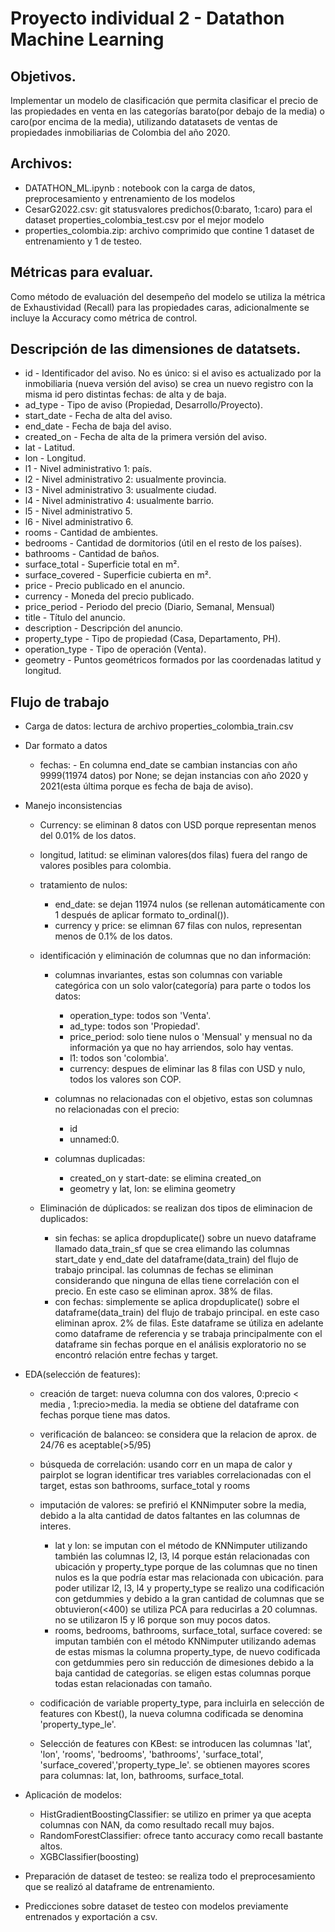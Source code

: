 # Proyecto individual 2 - Datathon Machine Learning

## Objetivos.

Implementar un modelo de clasificación que permita clasificar el precio de las propiedades en venta en las categorías barato(por debajo de la media) o caro(por encima de la media), utilizando datatasets de ventas de propiedades inmobiliarias de Colombia del año 2020.

## Archivos: 
- DATATHON_ML.ipynb : notebook con la carga de datos, preprocesamiento y entrenamiento de los modelos
- CesarG2022.csv: git statusvalores predichos(0:barato, 1:caro) para el dataset properties_colombia_test.csv por el mejor modelo  
- properties_colombia.zip: archivo comprimido que contine 1 dataset de entrenamiento y 1 de testeo.

## Métricas para evaluar.

Como método de evaluación del desempeño del modelo se utiliza la métrica de Exhaustividad (Recall) para las propiedades caras, adicionalmente se incluye la Accuracy como métrica de control.

## Descripción de las dimensiones de datatsets.

- id - Identificador del aviso. No es único: si el aviso es actualizado por la inmobiliaria (nueva versión del aviso) se crea un nuevo registro con la misma id pero distintas fechas: de alta y de baja.
- ad_type - Tipo de aviso (Propiedad, Desarrollo/Proyecto).
- start_date - Fecha de alta del aviso.
- end_date - Fecha de baja del aviso.
- created_on - Fecha de alta de la primera versión del aviso.
- lat - Latitud.
- lon - Longitud.
- l1 - Nivel administrativo 1: país.
- l2 - Nivel administrativo 2: usualmente provincia.
- l3 - Nivel administrativo 3: usualmente ciudad.
- l4 - Nivel administrativo 4: usualmente barrio.
- l5 - Nivel administrativo 5.
- l6 - Nivel administrativo 6.
- rooms - Cantidad de ambientes.
- bedrooms - Cantidad de dormitorios (útil en el resto de los países).
- bathrooms - Cantidad de baños.
- surface_total - Superficie total en m².
- surface_covered - Superficie cubierta en m².
- price - Precio publicado en el anuncio.
- currency - Moneda del precio publicado.
- price_period - Periodo del precio (Diario, Semanal, Mensual)
- title - Título del anuncio.
- description - Descripción del anuncio.
- property_type - Tipo de propiedad (Casa, Departamento, PH).
- operation_type - Tipo de operación (Venta).
- geometry - Puntos geométricos formados por las coordenadas latitud y longitud.

## Flujo de trabajo

- Carga de datos: lectura de archivo properties_colombia_train.csv
- Dar formato a datos
    - fechas: 
            - En columna end_date se cambian instancias con año 9999(11974 datos) por None; se dejan instancias con año 2020 y 2021(esta última porque es fecha de baja de aviso).
            
- Manejo inconsistencias
    - Currency: se eliminan 8 datos con USD porque representan menos del 0.01% de los datos.
    - longitud, latitud: se eliminan valores(dos filas) fuera del rango de valores posibles para colombia.
    - tratamiento de nulos:
        - end_date: se dejan 11974 nulos (se rellenan automáticamente con 1 después de aplicar formato to_ordinal()).
        - currency y price: se elimnan 67 filas con nulos, representan menos de 0.1% de los datos.

    - identificación y eliminación de columnas que no dan información:

        - columnas invariantes, estas son columnas con variable categórica con un solo valor(categoría) para parte o todos los datos:
            - operation_type: todos son 'Venta'.
            - ad_type: todos son 'Propiedad'.
            - price_period: solo tiene nulos o 'Mensual' y mensual no da información ya que no hay arriendos, solo hay ventas.
            - l1: todos son 'colombia'.
            - currency: despues de eliminar las 8 filas con USD y nulo, todos los valores son COP.

        - columnas no relacionadas con el objetivo, estas son columnas no relacionadas con el precio: 
            - id
            - unnamed:0.

        - columnas duplicadas: 
            - created_on y start-date: se elimina created_on
            - geometry y lat, lon: se elimina geometry

    - Eliminación de dúplicados: se realizan dos tipos de eliminacion de duplicados:
         - sin fechas: se aplica dropduplicate() sobre un nuevo dataframe llamado data_train_sf que se crea elimando las columnas start_date y end_date del dataframe(data_train) del flujo de trabajo principal. las columnas de fechas se eliminan considerando que ninguna de ellas tiene correlación con el precio. En este caso se eliminan aprox. 38% de filas.
        - con fechas: simplemente se aplica dropduplicate() sobre el dataframe(data_train) del flujo de trabajo principal. en este caso eliminan aprox. 2% de filas. Este dataframe se útiliza en adelante como dataframe de referencia y se trabaja principalmente con el dataframe sin fechas porque en el análisis exploratorio no se encontró relación entre fechas y target.
     
    
- EDA(selección de features):
    - creación de target: nueva columna con dos valores, 0:precio < media , 1:precio>media. la media se obtiene del dataframe con fechas porque tiene mas datos.
    - verificación de balanceo: se considera que la relacion de aprox. de 24/76 es aceptable(>5/95)
    - búsqueda de correlación: usando corr en un mapa de calor y pairplot se logran identificar tres variables correlacionadas con el target, estas son bathrooms, surface_total y rooms 
    - imputación de valores: se prefirió el KNNimputer sobre la media, debido a la alta cantidad de datos faltantes en las columnas de interes.
        - lat y lon: se imputan con el método de KNNimputer utilizando también las columnas l2, l3, l4 porque están relacionadas con ubicación y property_type porque de las columnas que no tinen nulos es la que podría estar mas relacionada con ubicación. para poder utilizar l2, l3, l4 y property_type se realizo una codificación con getdummies y debido a la gran cantidad de columnas que se obtuvieron(<400) se utiliza PCA para reducirlas a 20 columnas. no se utilizaron l5 y l6 porque son muy pocos datos.
        - rooms, bedrooms, bathrooms, surface_total, surface covered: se imputan también con el método KNNimputer utilizando ademas de estas mismas la columna property_type, de nuevo codificada con getdummies pero sin reducción de dimesiones debido a la baja cantidad de categorías. se eligen estas columnas porque todas estan relacionadas con tamaño.

    - codificación de variable property_type, para incluirla en selección de features con Kbest(), la nueva columna codificada se denomina 'property_type_le'.
    - Selección de features con KBest: se introducen las columnas 'lat', 'lon', 'rooms', 'bedrooms', 'bathrooms', 'surface_total', 'surface_covered','property_type_le'. se obtienen mayores scores para columnas: lat, lon, bathrooms, surface_total.
    
- Aplicación de modelos:
    - HistGradientBoostingClassifier: se utilizo en primer ya que acepta columnas con NAN, da como resultado recall muy bajos.
    - RandomForestClassifier: ofrece tanto accuracy como recall bastante altos.
    - XGBClassifier(boosting)
    

- Preparación de dataset de testeo: se realiza todo el preprocesamiento que se realizó al dataframe de entrenamiento.
- Predicciones sobre dataset de testeo con modelos previamente entrenados y exportación a csv.




